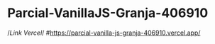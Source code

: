 # Parcial-VanillaJS-Granja-406910

/*Link Vercel*/
#https://parcial-vanilla-js-granja-406910.vercel.app/